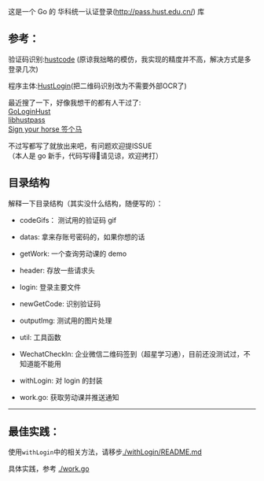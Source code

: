 这是一个 Go 的 华科统一认证登录(http://pass.hust.edu.cn/) 库

## 参考：  
验证码识别:[hustcode](https://github.com/HomeArchbishop/hustcode) (原谅我拙略的模仿，我实现的精度并不高，解决方式是多登录几次)

程序主体:[HustLogin](https://github.com/MarvinTerry/HustLogin)(把二维码识别改为不需要外部OCR了)

最近搜了一下，好像我想干的都有人干过了:  
[GoLoginHust](https://github.com/black-binary/GoLoginHust)  
[libhustpass](https://github.com/naivekun/libhustpass)  
[Sign your horse 签个马](https://github.com/naivekun/sign-your-horse)

不过写都写了就放出来吧，有问题欢迎提ISSUE  
（本人是 go 新手，代码写得💩请见谅，欢迎拷打）

## 目录结构
解释一下目录结构（其实没什么结构，随便写的）：
- codeGifs： 测试用的验证码 gif
- datas: 拿来存账号密码的，如果你想的话
- getWork: 一个查询劳动课的 demo
- header: 存放一些请求头
- login: 登录主要文件
- newGetCode: 识别验证码
- outputImg: 测试用的图片处理
- util: 工具函数
- WechatCheckIn: 企业微信二维码签到（超星学习通），目前还没测试过，不知道能不能用
- withLogin: 对 login 的封装  

- work.go: 获取劳动课并推送通知
---
## 最佳实践：
使用`withLogin`中的相关方法，请移步[./withLogin/README.md](./withLogin/README.md)  

具体实践，参考 [./work.go](./work.go) 
